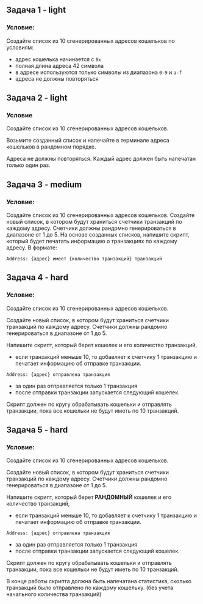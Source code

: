 ## Задача 1 - light
### Условие:
Создайте список из 10 сгенерированных адресов кошельков по условиям:
- адрес кошелька начинается с `0x`
- полная длина адреса 42 символа
- в адресе используются только символы из диапазона `0-9` и `a-f`
- адреса не должны повторяться


## Задача 2 - light
### Условие
Создайте список из 10 сгенерированных адресов кошельков.

Возьмите созданный список и напечайте в терминале адреса кошельков в рандомном порядке.

Адреса не должны повторяться. Каждый адрес должен быть напечатан только один раз.


## Задача 3 - medium
### Условие:
Создайте список из 10 сгенерированных адресов кошельков.
Создайте новый список, в котором будут храниться счетчики
транзакций по каждому адресу. Счетчики должны рандомно генерироваться 
в диапазоне от 1 до 5.
На основе созданных списков, напишите скрипт, который будет
печатать информацию о транзакциях по каждому адресу.
В формате:
```
Address: {адрес} имеет {количество транзакций} транзакций
```


## Задача 4 - hard
### Условие:

Создайте список из 10 сгенерированных адресов кошельков.

Создайте новый список, в котором будут храниться счетчики
транзакций по каждому адресу. Счетчики должны рандомно генерироваться 
в диапазоне от 1 до 5.

Напишите скрипт, который берет кошелек и его количество транзакций,
- если транзакций меньше 10, то добавляет к счетчику 1 транзакцию и 
печатает информацию об отправке транзакции.
```
Address: {адрес} отправлена транзакция
```
- за один раз отправляется только 1 транзакция
- после отправки транзакции запускается следующий кошелек.

Скрипт должен по кругу обрабатывать кошельки и отправлять транзакции,
пока все кошельки не будут иметь по 10 транзакций.


## Задача 5 - hard
### Условие:

Создайте список из 10 сгенерированных адресов кошельков.

Создайте новый список, в котором будут храниться счетчики
транзакций по каждому адресу. Счетчики должны рандомно генерироваться 
в диапазоне от 1 до 5.

Напишите скрипт, который берет **РАНДОМНЫЙ** кошелек и его количество транзакций,
- если транзакций меньше 10, то добавляет к счетчику 1 транзакцию и 
печатает информацию об отправке транзакции.
```text
Address: {адрес} отправлена транзакция
```
- за один раз отправляется только 1 транзакция
- после отправки транзакции запускается следующий кошелек.

Скрипт должен по кругу обрабатывать кошельки и отправлять транзакции,
пока все кошельки не будут иметь по 10 транзакций.

В конце работы скрипта должна быть напечатана статистика, сколько транзакций 
было отправлено по каждому кошельку. (без учета начального количества транзакций)

